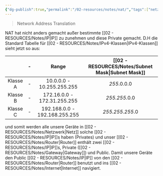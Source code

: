 ```yaml
---
{"dg-publish":true,"permalink":"/02-resources/notes/nat/","tags":["netzwerk/nat","GFN/prüfungsrelevant/AP1"]}
---
```


<style> .container {font-family: sans-serif; text-align: center;} .button-wrapper button {z-index: 1;height: 40px; width: 100px; margin: 10px;padding: 5px;} .excalidraw .App-menu_top .buttonList { display: flex;} .excalidraw-wrapper { height: 800px; margin: 50px; position: relative;} :root[dir="ltr"] .excalidraw .layer-ui__wrapper .zen-mode-transition.App-menu_bottom--transition-left {transform: none;} </style><script src="https://cdn.jsdelivr.net/npm/react@17/umd/react.production.min.js"></script><script src="https://cdn.jsdelivr.net/npm/react-dom@17/umd/react-dom.production.min.js"></script><script type="text/javascript" src="https://cdn.jsdelivr.net/npm/@excalidraw/excalidraw@0/dist/excalidraw.production.min.js"></script><div id="Drawing_2024-08-02_1735.14.excalidraw.md1"></div><script>(function(){const InitialData={"type":"excalidraw","version":2,"source":"https://github.com/zsviczian/obsidian-excalidraw-plugin/releases/tag/2.2.9","elements":[{"type":"line","version":2886,"versionNonce":1753650824,"index":"a0","isDeleted":false,"id":"FYZ2JUu5kFJKf1k4iWLCP","fillStyle":"solid","strokeWidth":2,"strokeStyle":"solid","roughness":0,"opacity":100,"angle":0,"x":8.013182882495528,"y":-83.77510490353582,"strokeColor":"#495057","backgroundColor":"#ced4da","width":67.51988661992566,"height":42.52159828877349,"seed":2062255864,"groupIds":["JglAvt2cB-gedlKFv71Mh"],"frameId":null,"roundness":{"type":2},"boundElements":[],"updated":1722613295377,"link":null,"locked":false,"startBinding":null,"endBinding":null,"lastCommittedPoint":null,"startArrowhead":null,"endArrowhead":null,"points":[[0,0],[-3.492407928616922,3.186056355930977],[-3.7374891867654236,7.5668838453363545],[-3.2487919337338624,17.707120901232642],[-1.9606500651884953,23.03763826596361],[1.1958700809232037,27.142749339952157],[5.800575559070293,31.3549418655951],[11.452762075121491,34.05767874466663],[18.01347247391849,35.904404318762595],[28.061804058008835,37.12981060950537],[37.86505438395099,36.70091840774548],[48.83244068609838,33.88523242218446],[57.62582976962708,28.947659408082156],[62.98515071254394,22.51500901331588],[63.78239743316023,17.58458027215863],[63.75176227589162,3.1554211986624443],[61.39285516621165,0.06127031453706655],[53.305173647309594,-1.2254062907428291],[12.31533322196453,-5.391787679268121],[0,0]]},{"type":"ellipse","version":1056,"versionNonce":409925768,"index":"a1","isDeleted":false,"id":"1SH4rBHi-nQktEX2Lc8yu","fillStyle":"solid","strokeWidth":2,"strokeStyle":"solid","roughness":0,"opacity":100,"angle":0,"x":4.011685517671538,"y":-101.42297672134448,"strokeColor":"#495057","backgroundColor":"#ced4da","width":67.97662896465694,"height":42.710979260978974,"seed":1792010232,"groupIds":["JglAvt2cB-gedlKFv71Mh"],"frameId":null,"roundness":null,"boundElements":[{"id":"HUdTP0IJpxc5el2gO-E3y","type":"arrow"},{"id":"gtGkosXXkijtdUUfHUgYJ","type":"arrow"},{"id":"I0Lxz3cBff-WtB5-j-TS7","type":"arrow"},{"id":"muUQJOT94pWxA0gQkWUuy","type":"arrow"},{"id":"SjDJHx75dBXffIl9cUYtx","type":"arrow"}],"updated":1722613351553,"link":null,"locked":false},{"type":"line","version":2276,"versionNonce":1474499208,"index":"a2","isDeleted":false,"id":"600DmeYArNYZzBSto541S","fillStyle":"solid","strokeWidth":1,"strokeStyle":"solid","roughness":0,"opacity":100,"angle":3.141592653589793,"x":28.911257579013125,"y":-83.01630370231494,"strokeColor":"#495057","backgroundColor":"#495057","width":16.679910465140814,"height":12.67339451086911,"seed":25176312,"groupIds":["xoL-S3XriJM2LXLmL74QC","cuFA33cJE5rvT1qj74pTR","XdoJh25JSDBM1A36M5w5X","JglAvt2cB-gedlKFv71Mh"],"frameId":null,"roundness":null,"boundElements":[],"updated":1722613295378,"link":null,"locked":false,"startBinding":null,"endBinding":null,"lastCommittedPoint":null,"startArrowhead":null,"endArrowhead":null,"points":[[0,0],[-7.746360818647345,-6.278424194165094],[-11.670181423616022,-4.003483654025771],[-11.756313474661507,-12.67339451086911],[-0.8348680936116399,-11.87656218528622],[-4.506171432839819,-9.045871827168456],[4.923596990479309,-2.355297308908259],[0,0]]},{"type":"line","version":2130,"versionNonce":368017800,"index":"a3","isDeleted":false,"id":"1e_CP0bWs_cGjLtI7CxK5","fillStyle":"solid","strokeWidth":1,"strokeStyle":"solid","roughness":0,"opacity":100,"angle":0,"x":52.57737992359847,"y":-64.91086060008861,"strokeColor":"#495057","backgroundColor":"#495057","width":16.11559478975416,"height":12.96922317330706,"seed":981486072,"groupIds":["fiV4pixFUt6yOcj418gl3","Yb-kOzmeI-3pSuI7qU8Cp","5XJAOD6IdoFulMdCWqE8H","JglAvt2cB-gedlKFv71Mh"],"frameId":null,"roundness":null,"boundElements":[],"updated":1722613295378,"link":null,"locked":false,"startBinding":null,"endBinding":null,"lastCommittedPoint":null,"startArrowhead":null,"endArrowhead":null,"points":[[0,0],[-8.53284305418864,-6.693352352311601],[-12.383586688951164,-3.2431634395556355],[-12.468114622489345,-12.96922317330706],[-1.7500695033443732,-12.187230999193366],[-5.35299873688629,-9.409259227318111],[3.6474801672648143,-3.3506298140325192],[0,0]]},{"type":"line","version":2345,"versionNonce":1452675208,"index":"a4","isDeleted":false,"id":"TyvDTegHQiejNhHq9zNmx","fillStyle":"solid","strokeWidth":1,"strokeStyle":"solid","roughness":0,"opacity":100,"angle":3.141592653589793,"x":21.77090271091714,"y":-65.56697104446057,"strokeColor":"#495057","backgroundColor":"#495057","width":16.11559478975416,"height":12.96922317330706,"seed":13912824,"groupIds":["u2nAxKfEiTd5pvYAtDa2m","aNufwGkRiRJkXerN9zNYP","xKjL94i9rE5brViXTleby","JglAvt2cB-gedlKFv71Mh"],"frameId":null,"roundness":null,"boundElements":[],"updated":1722613295378,"link":null,"locked":false,"startBinding":null,"endBinding":null,"lastCommittedPoint":null,"startArrowhead":null,"endArrowhead":null,"points":[[0,0],[8.53284305418862,-6.693352352311617],[12.38358668895114,-3.2431634395556337],[12.468114622489335,-12.96922317330706],[1.7500695033443556,-12.187230999193353],[5.352998736886278,-9.409259227318092],[-3.6474801672648236,-3.3506298140325406],[0,0]]},{"type":"line","version":2390,"versionNonce":26394504,"index":"a5","isDeleted":false,"id":"1yoA8bSxsK3R2jsgYOFU4","fillStyle":"solid","strokeWidth":1,"strokeStyle":"solid","roughness":0,"opacity":100,"angle":0,"x":42.30074320383295,"y":-81.77231266940312,"strokeColor":"#495057","backgroundColor":"#495057","width":16.11559478975416,"height":12.96922317330706,"seed":1056975864,"groupIds":["rB6wrOoK0FPKhkOp-KP_y","SZwRWxlJkISxl_DY8QCMy","avaCm4QRig3dL5V_RcdV7","JglAvt2cB-gedlKFv71Mh"],"frameId":null,"roundness":null,"boundElements":[],"updated":1722613295378,"link":null,"locked":false,"startBinding":null,"endBinding":null,"lastCommittedPoint":null,"startArrowhead":null,"endArrowhead":null,"points":[[0,0],[8.53284305418862,-6.693352352311617],[12.38358668895114,-3.2431634395556337],[12.468114622489335,-12.96922317330706],[1.7500695033443556,-12.187230999193353],[5.352998736886278,-9.409259227318092],[-3.6474801672648236,-3.3506298140325406],[0,0]]},{"id":"SsBqJxQa","type":"text","x":-96.5,"y":-107.68810512701333,"width":84.61988830566406,"height":19.477167627013323,"angle":0,"strokeColor":"#1e1e1e","backgroundColor":"transparent","fillStyle":"solid","strokeWidth":2,"strokeStyle":"solid","roughness":1,"opacity":100,"groupIds":[],"frameId":null,"index":"a6","roundness":null,"seed":947024120,"version":123,"versionNonce":1664153736,"isDeleted":false,"boundElements":null,"updated":1722613303631,"link":null,"locked":false,"text":"203.0.113.5","rawText":"203.0.113.5","fontSize":15.581734101610657,"fontFamily":1,"textAlign":"left","verticalAlign":"top","containerId":null,"originalText":"203.0.113.5","autoResize":true,"lineHeight":1.25},{"id":"cD8H2DeeWadkD05btdzyZ","type":"image","x":-374,"y":-149.7109375,"width":138,"height":138,"angle":0,"strokeColor":"transparent","backgroundColor":"transparent","fillStyle":"solid","strokeWidth":2,"strokeStyle":"solid","roughness":1,"opacity":100,"groupIds":[],"frameId":null,"index":"aY","roundness":null,"seed":2062802936,"version":157,"versionNonce":11940344,"isDeleted":false,"boundElements":[{"id":"HUdTP0IJpxc5el2gO-E3y","type":"arrow"}],"updated":1722613293084,"link":null,"locked":false,"status":"pending","fileId":"974934001dd21c8bfcb08a38249f20b98e4ba606","scale":[1,1]},{"id":"HUdTP0IJpxc5el2gO-E3y","type":"arrow","x":-209.5,"y":-67.23629243393165,"width":204.20930256034688,"height":1.7416275894119764,"angle":0,"strokeColor":"#1e1e1e","backgroundColor":"transparent","fillStyle":"solid","strokeWidth":2,"strokeStyle":"solid","roughness":1,"opacity":100,"groupIds":[],"frameId":null,"index":"an","roundness":{"type":2},"seed":1070658296,"version":100,"versionNonce":1935146744,"isDeleted":false,"boundElements":null,"updated":1722613299869,"link":null,"locked":false,"points":[[0,0],[204.20930256034688,-1.7416275894119764]],"lastCommittedPoint":null,"startBinding":{"elementId":"cD8H2DeeWadkD05btdzyZ","focus":0.21028165162701665,"gap":26.5},"endBinding":{"elementId":"1SH4rBHi-nQktEX2Lc8yu","focus":-0.5019491019987128,"gap":11.92616995943294},"startArrowhead":null,"endArrowhead":null},{"type":"rectangle","version":431,"versionNonce":990890376,"index":"ao","isDeleted":false,"id":"eKKmYgpMg9BtcxSQs1wAd","fillStyle":"solid","strokeWidth":2,"strokeStyle":"solid","roughness":0,"opacity":100,"angle":0,"x":275.3868839459432,"y":201.786839407355,"strokeColor":"#343a40","backgroundColor":"#ced4da","width":58.14103866046347,"height":38.76069244030904,"seed":21667720,"groupIds":["75XmAnxpZxrNUVvwFE3CZ"],"frameId":null,"roundness":{"type":1},"boundElements":[],"updated":1722613446111,"link":null,"locked":false},{"type":"rectangle","version":542,"versionNonce":7166088,"index":"ap","isDeleted":false,"id":"8Dqdq6cElzQa29jxI9eXJ","fillStyle":"solid","strokeWidth":2,"strokeStyle":"solid","roughness":0,"opacity":100,"angle":0,"x":269.84157509157507,"y":244.86180472417908,"strokeColor":"#343a40","backgroundColor":"#ced4da","width":68.31684981684984,"height":9.351355868465966,"seed":618491528,"groupIds":["75XmAnxpZxrNUVvwFE3CZ"],"frameId":null,"roundness":{"type":1},"boundElements":[],"updated":1722613446111,"link":null,"locked":false},{"type":"rectangle","version":711,"versionNonce":21038984,"index":"aq","isDeleted":false,"id":"BvEovah024RP5RjFpgoLz","fillStyle":"solid","strokeWidth":2,"strokeStyle":"solid","roughness":0,"opacity":100,"angle":0,"x":320.20938269766776,"y":248.2862449013641,"strokeColor":"#343a40","backgroundColor":"#343a40","width":12.241641915449078,"height":2.3597905067140177,"seed":188636552,"groupIds":["75XmAnxpZxrNUVvwFE3CZ"],"frameId":null,"roundness":{"type":1},"boundElements":[],"updated":1722613446111,"link":null,"locked":false},{"type":"rectangle","version":813,"versionNonce":700896904,"index":"ar","isDeleted":false,"id":"HC-5OcgtY3BxMs3y6Ip7n","fillStyle":"solid","strokeWidth":2,"strokeStyle":"solid","roughness":0,"opacity":100,"angle":0,"x":298.5212615754977,"y":241.15199453222846,"strokeColor":"#343a40","backgroundColor":"#343a40","width":12.241641915449078,"height":2.3597905067140177,"seed":1974037640,"groupIds":["75XmAnxpZxrNUVvwFE3CZ"],"frameId":null,"roundness":{"type":1},"boundElements":[],"updated":1722613446111,"link":null,"locked":false},{"type":"rectangle","version":1140,"versionNonce":2126169480,"index":"as","isDeleted":false,"id":"Wg3fdZnF2r894ff4m2IPk","fillStyle":"solid","strokeWidth":2,"strokeStyle":"solid","roughness":0,"opacity":100,"angle":0,"x":280.38005159462836,"y":206.27106547781062,"strokeColor":"#343a40","backgroundColor":"#343a40","width":48.22892577732466,"height":30.250725686721108,"seed":500865928,"groupIds":["75XmAnxpZxrNUVvwFE3CZ"],"frameId":null,"roundness":{"type":1},"boundElements":[{"id":"I0Lxz3cBff-WtB5-j-TS7","type":"arrow"}],"updated":1722613446111,"link":null,"locked":false},{"type":"rectangle","version":450,"versionNonce":1349736328,"index":"at","isDeleted":false,"id":"P0g11hzswRxH_hBp7J3t-","fillStyle":"solid","strokeWidth":2,"strokeStyle":"solid","roughness":0,"opacity":100,"angle":0,"x":29.886883945943225,"y":264.575901907355,"strokeColor":"#343a40","backgroundColor":"#ced4da","width":58.14103866046347,"height":38.76069244030904,"seed":777914360,"groupIds":["E9O5MlEaG6cdtFlAy7h3q"],"frameId":null,"roundness":{"type":1},"boundElements":[],"updated":1722613462821,"link":null,"locked":false},{"type":"rectangle","version":562,"versionNonce":2117019272,"index":"au","isDeleted":false,"id":"Wi5BUfvszMmp0xxqaonGQ","fillStyle":"solid","strokeWidth":2,"strokeStyle":"solid","roughness":0,"opacity":100,"angle":0,"x":24.341575091575066,"y":307.65086722417914,"strokeColor":"#343a40","backgroundColor":"#ced4da","width":68.31684981684984,"height":9.351355868465966,"seed":1850362104,"groupIds":["E9O5MlEaG6cdtFlAy7h3q"],"frameId":null,"roundness":{"type":1},"boundElements":[{"id":"gtGkosXXkijtdUUfHUgYJ","type":"arrow"}],"updated":1722613462821,"link":null,"locked":false},{"type":"rectangle","version":730,"versionNonce":384258952,"index":"av","isDeleted":false,"id":"_zI-YGeWOPE4oyNpuntya","fillStyle":"solid","strokeWidth":2,"strokeStyle":"solid","roughness":0,"opacity":100,"angle":0,"x":74.70938269766776,"y":311.07530740136417,"strokeColor":"#343a40","backgroundColor":"#343a40","width":12.241641915449078,"height":2.3597905067140177,"seed":1225157112,"groupIds":["E9O5MlEaG6cdtFlAy7h3q"],"frameId":null,"roundness":{"type":1},"boundElements":[],"updated":1722613462823,"link":null,"locked":false},{"type":"rectangle","version":832,"versionNonce":1287889544,"index":"aw","isDeleted":false,"id":"KmFOMdaZVjwRHJE7RnZWC","fillStyle":"solid","strokeWidth":2,"strokeStyle":"solid","roughness":0,"opacity":100,"angle":0,"x":53.021261575497704,"y":303.9410570322285,"strokeColor":"#343a40","backgroundColor":"#343a40","width":12.241641915449078,"height":2.3597905067140177,"seed":429288184,"groupIds":["E9O5MlEaG6cdtFlAy7h3q"],"frameId":null,"roundness":{"type":1},"boundElements":[],"updated":1722613462823,"link":null,"locked":false},{"type":"rectangle","version":1158,"versionNonce":1077809544,"index":"ax","isDeleted":false,"id":"7lXNlokmdVsUK5dOSm8Be","fillStyle":"solid","strokeWidth":2,"strokeStyle":"solid","roughness":0,"opacity":100,"angle":0,"x":34.880051594628355,"y":269.0601279778106,"strokeColor":"#343a40","backgroundColor":"#343a40","width":48.22892577732466,"height":30.250725686721108,"seed":981355512,"groupIds":["E9O5MlEaG6cdtFlAy7h3q"],"frameId":null,"roundness":{"type":1},"boundElements":[],"updated":1722613462823,"link":null,"locked":false},{"type":"rectangle","version":457,"versionNonce":1561245832,"index":"ay","isDeleted":false,"id":"o1lnSgrzsmeChWQR-tI4c","fillStyle":"solid","strokeWidth":2,"strokeStyle":"solid","roughness":0,"opacity":100,"angle":0,"x":429.8868839459432,"y":-43.42409809264501,"strokeColor":"#343a40","backgroundColor":"#ced4da","width":58.14103866046347,"height":38.76069244030904,"seed":348254968,"groupIds":["AeU-9Fv8bJceP3Wezrnyp"],"frameId":null,"roundness":{"type":1},"boundElements":[],"updated":1722613464571,"link":null,"locked":false},{"type":"rectangle","version":569,"versionNonce":45508488,"index":"az","isDeleted":false,"id":"QMN0D8sFfA2lApF6fK5QO","fillStyle":"solid","strokeWidth":2,"strokeStyle":"solid","roughness":0,"opacity":100,"angle":0,"x":424.34157509157507,"y":-0.3491327758209195,"strokeColor":"#343a40","backgroundColor":"#ced4da","width":68.31684981684984,"height":9.351355868465966,"seed":1459147768,"groupIds":["AeU-9Fv8bJceP3Wezrnyp"],"frameId":null,"roundness":{"type":1},"boundElements":[{"id":"SjDJHx75dBXffIl9cUYtx","type":"arrow"}],"updated":1722613464571,"link":null,"locked":false},{"type":"rectangle","version":737,"versionNonce":1581921416,"index":"b00","isDeleted":false,"id":"V1KLz2pTgw0JG6khAydpA","fillStyle":"solid","strokeWidth":2,"strokeStyle":"solid","roughness":0,"opacity":100,"angle":0,"x":474.70938269766776,"y":3.075307401364114,"strokeColor":"#343a40","backgroundColor":"#343a40","width":12.241641915449078,"height":2.3597905067140177,"seed":1370199288,"groupIds":["AeU-9Fv8bJceP3Wezrnyp"],"frameId":null,"roundness":{"type":1},"boundElements":[],"updated":1722613464571,"link":null,"locked":false},{"type":"rectangle","version":839,"versionNonce":1193436040,"index":"b01","isDeleted":false,"id":"oUtJ7Xo6GuWzZl-9IqiEC","fillStyle":"solid","strokeWidth":2,"strokeStyle":"solid","roughness":0,"opacity":100,"angle":0,"x":453.0212615754977,"y":-4.058942967771543,"strokeColor":"#343a40","backgroundColor":"#343a40","width":12.241641915449078,"height":2.3597905067140177,"seed":1247688184,"groupIds":["AeU-9Fv8bJceP3Wezrnyp"],"frameId":null,"roundness":{"type":1},"boundElements":[],"updated":1722613464571,"link":null,"locked":false},{"type":"rectangle","version":1165,"versionNonce":1662825096,"index":"b02","isDeleted":false,"id":"caxr9bu8YfMhr2hUkgZus","fillStyle":"solid","strokeWidth":2,"strokeStyle":"solid","roughness":0,"opacity":100,"angle":0,"x":434.88005159462836,"y":-38.93987202218932,"strokeColor":"#343a40","backgroundColor":"#343a40","width":48.22892577732466,"height":30.250725686721108,"seed":907327224,"groupIds":["AeU-9Fv8bJceP3Wezrnyp"],"frameId":null,"roundness":{"type":1},"boundElements":[],"updated":1722613464571,"link":null,"locked":false},{"type":"rectangle","version":440,"versionNonce":64592264,"index":"b08","isDeleted":false,"id":"gE5LZRXZK3uiRoOZeT0m0","fillStyle":"solid","strokeWidth":2,"strokeStyle":"solid","roughness":0,"opacity":100,"angle":0,"x":419.8868839459432,"y":74.57590190735498,"strokeColor":"#343a40","backgroundColor":"#ced4da","width":58.14103866046347,"height":38.76069244030904,"seed":298871032,"groupIds":["1WUAvBwrWHgZyhv3dwajq"],"frameId":null,"roundness":{"type":1},"boundElements":[],"updated":1722613443318,"link":null,"locked":false},{"type":"rectangle","version":551,"versionNonce":796731528,"index":"b09","isDeleted":false,"id":"evmgSr_oWiQ39lM41Vz0o","fillStyle":"solid","strokeWidth":2,"strokeStyle":"solid","roughness":0,"opacity":100,"angle":0,"x":414.34157509157507,"y":117.65086722417907,"strokeColor":"#343a40","backgroundColor":"#ced4da","width":68.31684981684984,"height":9.351355868465966,"seed":1455983096,"groupIds":["1WUAvBwrWHgZyhv3dwajq"],"frameId":null,"roundness":{"type":1},"boundElements":[],"updated":1722613443318,"link":null,"locked":false},{"type":"rectangle","version":720,"versionNonce":1574360968,"index":"b0A","isDeleted":false,"id":"W23ZmW07MEA3e9HMA-rPW","fillStyle":"solid","strokeWidth":2,"strokeStyle":"solid","roughness":0,"opacity":100,"angle":0,"x":464.70938269766776,"y":121.0753074013641,"strokeColor":"#343a40","backgroundColor":"#343a40","width":12.241641915449078,"height":2.3597905067140177,"seed":1779731192,"groupIds":["1WUAvBwrWHgZyhv3dwajq"],"frameId":null,"roundness":{"type":1},"boundElements":[],"updated":1722613443318,"link":null,"locked":false},{"type":"rectangle","version":822,"versionNonce":321037960,"index":"b0B","isDeleted":false,"id":"26SOc_NwfDbeHRIQUP_06","fillStyle":"solid","strokeWidth":2,"strokeStyle":"solid","roughness":0,"opacity":100,"angle":0,"x":443.0212615754977,"y":113.94105703222844,"strokeColor":"#343a40","backgroundColor":"#343a40","width":12.241641915449078,"height":2.3597905067140177,"seed":372796408,"groupIds":["1WUAvBwrWHgZyhv3dwajq"],"frameId":null,"roundness":{"type":1},"boundElements":[],"updated":1722613443318,"link":null,"locked":false},{"type":"rectangle","version":1149,"versionNonce":1813812616,"index":"b0C","isDeleted":false,"id":"glSz1IL469qxySQEE6D_Q","fillStyle":"solid","strokeWidth":2,"strokeStyle":"solid","roughness":0,"opacity":100,"angle":0,"x":424.88005159462836,"y":79.06012797781061,"strokeColor":"#343a40","backgroundColor":"#343a40","width":48.22892577732466,"height":30.250725686721108,"seed":892873976,"groupIds":["1WUAvBwrWHgZyhv3dwajq"],"frameId":null,"roundness":{"type":1},"boundElements":[{"id":"muUQJOT94pWxA0gQkWUuy","type":"arrow"}],"updated":1722613443318,"link":null,"locked":false},{"id":"gtGkosXXkijtdUUfHUgYJ","type":"arrow","x":37.00623661525623,"y":-48.25402754008414,"width":41.20324086588684,"height":350.11805535690837,"angle":0,"strokeColor":"#1e1e1e","backgroundColor":"transparent","fillStyle":"solid","strokeWidth":2,"strokeStyle":"solid","roughness":1,"opacity":100,"groupIds":[],"frameId":null,"index":"b0D","roundness":{"type":2},"seed":733530760,"version":208,"versionNonce":2146247816,"isDeleted":false,"boundElements":null,"updated":1722613462823,"link":null,"locked":false,"points":[[0,0],[41.20324086588684,350.11805535690837]],"lastCommittedPoint":null,"startBinding":{"elementId":"1SH4rBHi-nQktEX2Lc8yu","focus":0.13064630207894484,"gap":10.465922048702406},"endBinding":{"elementId":"Wi5BUfvszMmp0xxqaonGQ","focus":0.6033288734572807,"gap":5.786839407354918},"startArrowhead":null,"endArrowhead":null},{"id":"I0Lxz3cBff-WtB5-j-TS7","type":"arrow","x":57.80399309480812,"y":-52.59384151905198,"width":216.45894765111655,"height":247.98458746098754,"angle":0,"strokeColor":"#1e1e1e","backgroundColor":"transparent","fillStyle":"solid","strokeWidth":2,"strokeStyle":"solid","roughness":1,"opacity":100,"groupIds":[],"frameId":null,"index":"b0E","roundness":{"type":2},"seed":555173768,"version":106,"versionNonce":1532822408,"isDeleted":false,"boundElements":null,"updated":1722613446112,"link":null,"locked":false,"points":[[0,0],[216.45894765111655,247.98458746098754]],"lastCommittedPoint":null,"startBinding":{"elementId":"1SH4rBHi-nQktEX2Lc8yu","focus":0.10711818239901325,"gap":9.503025528665106},"endBinding":{"elementId":"Wg3fdZnF2r894ff4m2IPk","focus":-0.20183645828973829,"gap":12.482002977810602},"startArrowhead":null,"endArrowhead":null},{"id":"muUQJOT94pWxA0gQkWUuy","type":"arrow","x":69.26366738102845,"y":-60.55748175715125,"width":343.2363326189716,"height":142.86453274748868,"angle":0,"strokeColor":"#1e1e1e","backgroundColor":"transparent","fillStyle":"solid","strokeWidth":2,"strokeStyle":"solid","roughness":1,"opacity":100,"groupIds":[],"frameId":null,"index":"b0F","roundness":{"type":2},"seed":647785096,"version":206,"versionNonce":378196872,"isDeleted":false,"boundElements":null,"updated":1722613443320,"link":null,"locked":false,"points":[[0,0],[343.2363326189716,142.86453274748868]],"lastCommittedPoint":null,"startBinding":{"elementId":"1SH4rBHi-nQktEX2Lc8yu","focus":0.25596023272584634,"gap":7.931333503104582},"endBinding":{"elementId":"glSz1IL469qxySQEE6D_Q","focus":-0.13160846772787752,"gap":12.380051594628355},"startArrowhead":null,"endArrowhead":null},{"id":"SjDJHx75dBXffIl9cUYtx","type":"arrow","x":59.55241692627504,"y":-59.571158244914855,"width":357.76551609445687,"height":53.94215815718843,"angle":0,"strokeColor":"#1e1e1e","backgroundColor":"transparent","fillStyle":"solid","strokeWidth":2,"strokeStyle":"solid","roughness":1,"opacity":100,"groupIds":[],"frameId":null,"index":"b0G","roundness":{"type":2},"seed":1478530440,"version":189,"versionNonce":1784161672,"isDeleted":false,"boundElements":null,"updated":1722613464571,"link":null,"locked":false,"points":[[0,0],[357.76551609445687,53.94215815718843]],"lastCommittedPoint":null,"startBinding":{"elementId":"1SH4rBHi-nQktEX2Lc8yu","focus":0.7879804007334021,"gap":3.6465817154334204},"endBinding":{"elementId":"QMN0D8sFfA2lApF6fK5QO","focus":0.38126829333300566,"gap":8.786839407354975},"startArrowhead":null,"endArrowhead":null},{"id":"GlXWnZ4a","type":"text","x":84.5,"y":-100.2109375,"width":72.42584307038796,"height":19.55482963889979,"angle":0,"strokeColor":"#1e1e1e","backgroundColor":"transparent","fillStyle":"solid","strokeWidth":2,"strokeStyle":"solid","roughness":1,"opacity":100,"groupIds":[],"frameId":null,"index":"b0H","roundness":null,"seed":79247608,"version":232,"versionNonce":114045576,"isDeleted":false,"boundElements":null,"updated":1722613472474,"link":null,"locked":false,"text":"192.168.1.1","rawText":"192.168.1.1","fontSize":15.64386371111984,"fontFamily":1,"textAlign":"left","verticalAlign":"top","containerId":null,"originalText":"192.168.1.1","autoResize":true,"lineHeight":1.25},{"id":"dtKOzLZ4","type":"text","x":338.1800308227539,"y":-48.6228163536139,"width":56.357757568359375,"height":13.911878853613883,"angle":0,"strokeColor":"#1e1e1e","backgroundColor":"transparent","fillStyle":"solid","strokeWidth":2,"strokeStyle":"solid","roughness":1,"opacity":100,"groupIds":[],"frameId":null,"index":"b0I","roundness":null,"seed":1828981240,"version":123,"versionNonce":956542344,"isDeleted":false,"boundElements":null,"updated":1722613470808,"link":null,"locked":false,"text":"192.168.1.2","rawText":"192.168.1.2","fontSize":11.129503082891107,"fontFamily":1,"textAlign":"left","verticalAlign":"top","containerId":null,"originalText":"192.168.1.2","autoResize":true,"lineHeight":1.25},{"id":"3v7W4E9r","type":"text","x":298.1800308227539,"y":71.2890625,"width":61.764251708984375,"height":15.331210104340602,"angle":0,"strokeColor":"#1e1e1e","backgroundColor":"transparent","fillStyle":"solid","strokeWidth":2,"strokeStyle":"solid","roughness":1,"opacity":100,"groupIds":[],"frameId":null,"index":"b0J","roundness":null,"seed":1888403336,"version":127,"versionNonce":732164744,"isDeleted":false,"boundElements":null,"updated":1722613475481,"link":null,"locked":false,"text":"192.168.1.3","rawText":"192.168.1.3","fontSize":12.264968083472482,"fontFamily":1,"textAlign":"left","verticalAlign":"top","containerId":null,"originalText":"192.168.1.3","autoResize":true,"lineHeight":1.25},{"type":"text","version":152,"versionNonce":694760584,"index":"b0K","isDeleted":false,"id":"OEycMKu2","fillStyle":"solid","strokeWidth":2,"strokeStyle":"solid","roughness":1,"opacity":100,"angle":0,"x":157.58003997802734,"y":148.1234574478297,"strokeColor":"#1e1e1e","backgroundColor":"transparent","width":61.26200866699219,"height":15.331210104340602,"seed":550881928,"groupIds":[],"frameId":null,"roundness":null,"boundElements":[],"updated":1722613478379,"link":null,"locked":false,"fontSize":12.264968083472482,"fontFamily":1,"text":"192.168.1.4","rawText":"192.168.1.4","textAlign":"left","verticalAlign":"top","containerId":null,"originalText":"192.168.1.4","autoResize":true,"lineHeight":1.25},{"type":"text","version":184,"versionNonce":574263432,"index":"b0L","isDeleted":false,"id":"EZiIJol8","fillStyle":"solid","strokeWidth":2,"strokeStyle":"solid","roughness":1,"opacity":100,"angle":0,"x":-6.131004333496094,"y":215.1234574478297,"strokeColor":"#1e1e1e","backgroundColor":"transparent","width":60.99250793457031,"height":15.331210104340602,"seed":171219448,"groupIds":[],"frameId":null,"roundness":null,"boundElements":[],"updated":1722613487016,"link":null,"locked":false,"fontSize":12.264968083472482,"fontFamily":1,"text":"192.168.1.5","rawText":"192.168.1.5","textAlign":"left","verticalAlign":"top","containerId":null,"originalText":"192.168.1.5","autoResize":true,"lineHeight":1.25}],"appState":{"theme":"dark","viewBackgroundColor":"#ffffff","currentItemStrokeColor":"#1e1e1e","currentItemBackgroundColor":"transparent","currentItemFillStyle":"solid","currentItemStrokeWidth":2,"currentItemStrokeStyle":"solid","currentItemRoughness":1,"currentItemOpacity":100,"currentItemFontFamily":1,"currentItemFontSize":20,"currentItemTextAlign":"left","currentItemStartArrowhead":null,"currentItemEndArrowhead":null,"scrollX":608,"scrollY":453.7890625,"zoom":{"value":1},"currentItemRoundness":"round","gridSize":null,"gridColor":{"Bold":"#C9C9C9FF","Regular":"#EDEDEDFF"},"currentStrokeOptions":null,"previousGridSize":null,"frameRendering":{"enabled":true,"clip":true,"name":true,"outline":true},"objectsSnapModeEnabled":false},"files":{}};InitialData.scrollToContent=true;App=()=>{const e=React.useRef(null),t=React.useRef(null),[n,i]=React.useState({width:void 0,height:void 0});return React.useEffect(()=>{i({width:t.current.getBoundingClientRect().width,height:t.current.getBoundingClientRect().height});const e=()=>{i({width:t.current.getBoundingClientRect().width,height:t.current.getBoundingClientRect().height})};return window.addEventListener("resize",e),()=>window.removeEventListener("resize",e)},[t]),React.createElement(React.Fragment,null,React.createElement("div",{className:"excalidraw-wrapper",ref:t},React.createElement(ExcalidrawLib.Excalidraw,{ref:e,width:n.width,height:n.height,initialData:InitialData,viewModeEnabled:!0,zenModeEnabled:!0,gridModeEnabled:!1})))},excalidrawWrapper=document.getElementById("Drawing_2024-08-02_1735.14.excalidraw.md1");ReactDOM.render(React.createElement(App),excalidrawWrapper);})();</script>
> Network Address Translation

NAT hat nicht anders gemacht außer bestimmte [[02 - RESOURCES/Notes/IP\|IP]] zu zunehmen und diese Private gemacht.
D.H die Standard Tabelle für [[02 - RESOURCES/Notes/IPv4-Klassen\|IPv4-Klassen]] sieht jetzt so aus:

|          | -   |             Range             | [[02 - RESOURCES/Notes/Subnet Mask\|Subnet Mask]] |
| :------: | --- | :---------------------------: | :-------------: |
| Klasse A | -   |   10.0.0.0 - 10.255.255.255   |   *255*.0.0.0   |
| Klasse B | -   |  172.16.0.0 - 172.31.255.255  |  *255.255*.0.0  |
| Klasse C | -   | 192.168.0.0 - 192.168.255.255 | *255.255.255*.0 |

und somit werden alle unsere Geräte in [[02 - RESOURCES/Notes/Netzwerk\|Netz]] solche [[02 - RESOURCES/Notes/IP\|IP]]s haben (Privates) und unser [[02 - RESOURCES/Notes/Router\|Router]] enthält zwei [[02 - RESOURCES/Notes/IP\|IP]]s, Private ([[02 - RESOURCES/Notes/Gateway\|Gateway]]) und Public. Damit unsere Geräte den Public [[02 - RESOURCES/Notes/IP\|IP]] von den [[02 - RESOURCES/Notes/Router\|Router]] benutzt und ins [[02 - RESOURCES/Notes/Internet\|Internet]] navigiert.